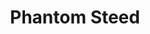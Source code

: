 ---
title: "Phantom Steed"
index:
  - phantom-steed
permalink: /spells/phantom-steed/
tags:
  - Spell
  - 3rd Level
  - Illusion
available_for:
  - Wizard
level: "3rd Level"
school: "Illusion"
range: "30 ft"
comp:
  - V
  - S
duration: "1 Hour"
cast_time: "1 Minute"
ritual: true
description: |
  A Large quasi-real, horselike creature appears on the ground in an unoccupied space of your choice within range. You decide the creature's appearance, but it is equipped with a saddle, bit, and bridle. Any of the equipment created by the spell vanishes in a puff of smoke if it is carried more than 10 feet away from the steed.

  For the duration, you or a creature you choose can ride the steed. The creature uses the statistics for a riding horse, except it has a speed of 100 feet and can travel 10 miles in an hour, or 13 miles at a fast pace. When the spell ends, the steed gradually fades, giving the rider 1 minute to dismount. The spell ends if you use an action to dismiss it or if the steed takes any damage.
excerpt: "A Large quasi-real, horselike creature appears on the ground in an unoccupied space of your choice within range."
source: "Basic Rules"
---
